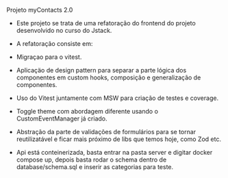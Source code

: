 Projeto myContacts 2.0

- Este projeto se trata de uma refatoração do frontend do projeto desenvolvido no curso do Jstack.
- A refatoração consiste em:
- Migraçao para o vitest.
- Aplicaçäo de design pattern para separar a parte lógica dos componentes em custom hooks, composição e generalização de componentes.
- Uso do Vitest juntamente com MSW para criação de testes e coverage.
- Toggle theme com abordagem diferente usando o CustomEventManager já criado.
- Abstração da parte de validações de formulários para se tornar reutilizatável e ficar mais próximo de libs que temos hoje, como Zod etc.

- Api está conteinerizada, basta entrar na pasta server e digitar docker compose up, depois basta rodar o schema dentro de database/schema.sql e inserir as categorias para teste.

